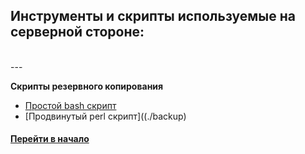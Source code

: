 ## Инструменты и скрипты используемые на серверной стороне:

<br />
---
<br />



**Скрипты резервного копирования**

* [Простой bash скрипт](./backup)
* [Продвинутый perl скрипт]((./backup)



#### [Перейти в начало](./../../README.md)